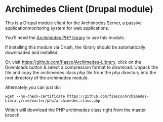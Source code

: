 Archimedes Client (Drupal module)
=================================

This is a Drupal module client for the Archimedes Server, a passive applicationmonitoring system for web applications.

You'll need the [Archimedes PHP library](https://github.com/fiasco/Archimedes-Library) to use this module. 

If installing this module via Drush, the library should be automatically downloaded and installed.

Or, visit https://github.com/fiasco/Archimedes-Library, click on the Downloads button & select a compression format to download. Unpack the file and copy the archimedes.class.php file from the php directory into the root directory of the archimedes module.

Alternately you can just do:

    wget --no-check-certificate https://github.com/fiasco/Archimedes-Library/raw/master/php/archimedes.class.php

Which will download the PHP archimedes class right from the master branch.
